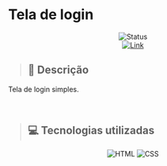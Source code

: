 # Tela de login

<div align="center">
  <img src="https://img.shields.io/badge/Status-Em%20desenvolvimento-yellow?style=for-the-badge" alt="Status"/>
  <br>
  <a href="https://andypeas.github.io/Login/"><img src="https://img.shields.io/badge/Acesse%20o%20projeto-green?style=for-the-badge" alt="Link"/></a>
</div>

> ## 💬 Descrição
Tela de login simples. 

<br>

> ## 💻 Tecnologias utilizadas
<div align="center">
  <img src="https://img.shields.io/badge/HTML-orange?style=for-the-badge" alt="HTML"/>
  <img src="https://img.shields.io/badge/CSS-blue?style=for-the-badge" alt="CSS"/>
</div>
